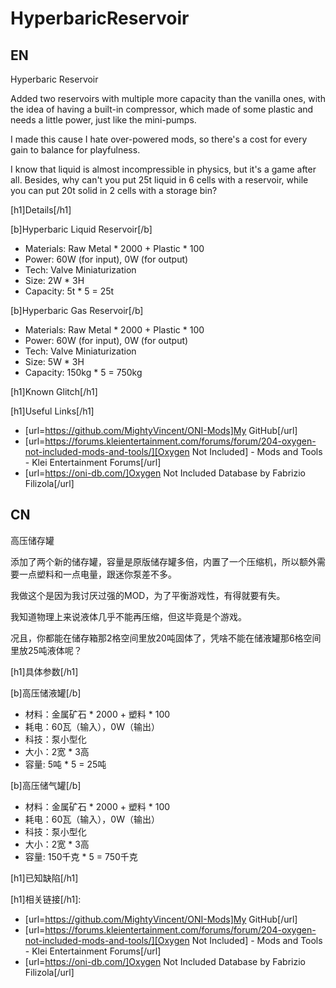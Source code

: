 # HyperbaricReservoir

## EN

Hyperbaric Reservoir

Added two reservoirs with multiple more capacity than the vanilla ones, with the idea of having a built-in compressor, which made of some plastic and needs a little power, just like the mini-pumps.

I made this cause I hate over-powered mods, so there's a cost for every gain to balance for playfulness.

I know that liquid is almost incompressible in physics, but it's a game after all.
Besides, why can't you put 25t liquid in 6 cells with a reservoir, while you can put 20t solid in 2 cells with a storage bin?

[h1]Details[/h1]

[b]Hyperbaric Liquid Reservoir[/b]

- Materials: Raw Metal * 2000 + Plastic * 100
- Power: 60W (for input), 0W (for output)
- Tech: Valve Miniaturization
- Size: 2W * 3H
- Capacity: 5t * 5 = 25t

[b]Hyperbaric Gas Reservoir[/b]

- Materials: Raw Metal * 2000 + Plastic * 100
- Power: 60W (for input), 0W (for output)
- Tech: Valve Miniaturization
- Size: 5W * 3H
- Capacity: 150kg * 5 = 750kg

[h1]Known Glitch[/h1]

[h1]Useful Links[/h1]

- [url=https://github.com/MightyVincent/ONI-Mods]My GitHub[/url]
- [url=https://forums.kleientertainment.com/forums/forum/204-oxygen-not-included-mods-and-tools/][Oxygen Not Included] - Mods and Tools - Klei Entertainment Forums[/url]
- [url=https://oni-db.com/]Oxygen Not Included Database by Fabrizio Filizola[/url]

## CN 

高压储存罐

添加了两个新的储存罐，容量是原版储存罐多倍，内置了一个压缩机，所以额外需要一点塑料和一点电量，跟迷你泵差不多。

我做这个是因为我讨厌过强的MOD，为了平衡游戏性，有得就要有失。

我知道物理上来说液体几乎不能再压缩，但这毕竟是个游戏。

况且，你都能在储存箱那2格空间里放20吨固体了，凭啥不能在储液罐那6格空间里放25吨液体呢？

[h1]具体参数[/h1]

[b]高压储液罐[/b]

- 材料：金属矿石 * 2000 + 塑料 * 100
- 耗电：60瓦（输入），0W（输出）
- 科技：泵小型化
- 大小：2宽 * 3高
- 容量: 5吨 * 5 = 25吨

[b]高压储气罐[/b]

- 材料：金属矿石 * 2000 + 塑料 * 100
- 耗电：60瓦（输入），0W（输出）
- 科技：泵小型化
- 大小：2宽 * 3高
- 容量: 150千克 * 5 = 750千克

[h1]已知缺陷[/h1]

[h1]相关链接[/h1]:

- [url=https://github.com/MightyVincent/ONI-Mods]My GitHub[/url]
- [url=https://forums.kleientertainment.com/forums/forum/204-oxygen-not-included-mods-and-tools/][Oxygen Not Included] - Mods and Tools - Klei Entertainment Forums[/url]
- [url=https://oni-db.com/]Oxygen Not Included Database by Fabrizio Filizola[/url]
